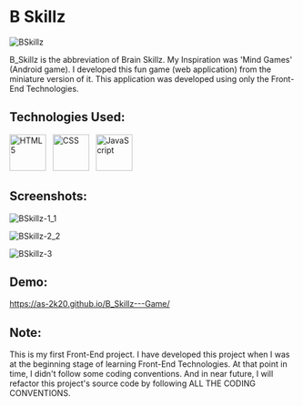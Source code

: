 # B Skillz

![BSkillz](https://user-images.githubusercontent.com/66553883/98466510-143ac780-21f6-11eb-81f8-7adfd9032e0a.png)

B_Skillz is the abbreviation of Brain Skillz. My Inspiration was 'Mind Games' (Android game). I developed this fun game (web application) from the miniature version of it. This application was developed using only the Front-End Technologies.

## Technologies Used:

<a href="https://www.w3schools.com/html/" target="_blank"><img title="HTML 5" height="64" width="64" src="https://cdn.svgporn.com/logos/html-5.svg" /></a>&nbsp;&nbsp;&nbsp;<a href="https://www.w3schools.com/css/" target="_blank"><img title="CSS" height="64" width="64" src="https://cdn.svgporn.com/logos/css-3.svg" /></a>&nbsp;&nbsp;&nbsp;<a href="https://www.javascript.com/" target="_blank"><img title="JavaScript" height="64" width="64" src="https://cdn.svgporn.com/logos/javascript.svg" /></a>

## Screenshots:

![BSkillz-1_1](https://user-images.githubusercontent.com/66553883/98466639-b78bdc80-21f6-11eb-8eee-7c75cabafbae.png)

![BSkillz-2_2](https://user-images.githubusercontent.com/66553883/98466771-a7c0c800-21f7-11eb-9104-84be21f380b1.png)

![BSkillz-3](https://user-images.githubusercontent.com/66553883/98466862-2ddd0e80-21f8-11eb-9b1f-59284be5f87b.png)

## Demo:

https://as-2k20.github.io/B_Skillz---Game/

## Note:

This is my first Front-End project. I have developed this project when I was at the beginning stage of learning Front-End Technologies. At that point in time, I didn't follow some coding conventions. And in near future, I will refactor this project's source code by following ALL THE CODING CONVENTIONS. 
